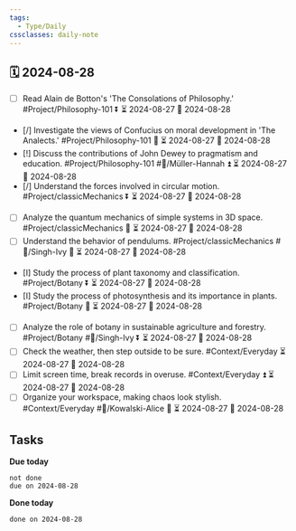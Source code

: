 ```yaml
---
tags:
  - Type/Daily
cssclasses: daily-note
---
```


## 🗓️ 2024-08-28

- [ ] Read Alain de Botton's 'The Consolations of Philosophy.' #Project/Philosophy-101 ⏬ ⏳ 2024-08-27 📅 2024-08-28
- [/] Investigate the views of Confucius on moral development in 'The Analects.' #Project/Philosophy-101 🔼 ⏳ 2024-08-27 📅 2024-08-28
- [!] Discuss the contributions of John Dewey to pragmatism and education. #Project/Philosophy-101 #👤/Müller-Hannah ⏫ ⏳ 2024-08-27 📅 2024-08-28
- [/] Understand the forces involved in circular motion. #Project/classicMechanics ⏬ ⏳ 2024-08-27 📅 2024-08-28
- [ ] Analyze the quantum mechanics of simple systems in 3D space. #Project/classicMechanics 🔼 ⏳ 2024-08-27 📅 2024-08-28
- [ ] Understand the behavior of pendulums. #Project/classicMechanics #👤/Singh-Ivy 🔺 ⏳ 2024-08-27 📅 2024-08-28
- [I] Study the process of plant taxonomy and classification. #Project/Botany ⏬ ⏳ 2024-08-27 📅 2024-08-28
- [I] Study the process of photosynthesis and its importance in plants. #Project/Botany 🔼 ⏳ 2024-08-27 📅 2024-08-28
- [ ] Analyze the role of botany in sustainable agriculture and forestry. #Project/Botany #👤/Singh-Ivy ⏬ ⏳ 2024-08-27 📅 2024-08-28
- [ ] Check the weather, then step outside to be sure. #Context/Everyday ⏳ 2024-08-27 📅 2024-08-28
- [ ] Limit screen time, break records in overuse. #Context/Everyday ⏫ ⏳ 2024-08-27 📅 2024-08-28
- [ ] Organize your workspace, making chaos look stylish. #Context/Everyday #👤/Kowalski-Alice 🔽 ⏳ 2024-08-27 📅 2024-08-28

## Tasks

**Due today**

```tasks
not done
due on 2024-08-28
```

**Done today**

```tasks
done on 2024-08-28
```
            